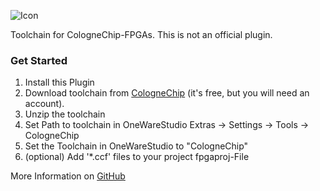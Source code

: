  ![Icon](https://raw.githubusercontent.com/swittlich/OneWare.CC-Toolchain/refs/heads/main/Icon.png)
 
Toolchain for CologneChip-FPGAs. This is not an official plugin. 

### Get Started

1. Install this Plugin
2. Download toolchain from [CologneChip](https://colognechip.com/mygatemate/) (it's free, but you will need an account).
3. Unzip the toolchain 
4. Set Path to toolchain in OneWareStudio Extras -> Settings ->  Tools -> CologneChip
5. Set the Toolchain in OneWareStudio to "CologneChip"
6. (optional) Add '*.ccf' files to your project fpgaproj-File

More Information on [GitHub](https://github.com/swittlich/OneWare.CC-Toolchain/blob/main/README.md)